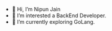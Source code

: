 - 👋 Hi, I’m Nipun Jain
- 👀 I’m interested a BackEnd Developer.
- 🌱 I’m currently exploring GoLang.


